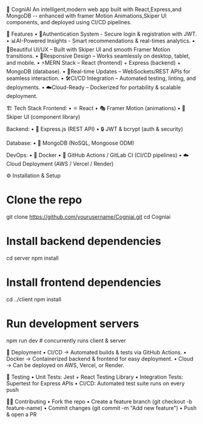 🧠 CogniAI
An intelligent,modern web app built with React,Express,and MongoDB -- enhanced with framer Motion Animations,Skiper UI components, and deployed using CI/CD pipelines.

🚀 Features
• 🔐Authentication System - Secure login & registration with JWT.
• 📊AI-Powered Insights - Smart recommendations & real-times analytics.
• 🎨Beautiful UI/UX – Built with Skiper UI and smooth Framer Motion transitions.
• 📱Responsive Design – Works seamlessly on desktop, tablet, and mobile.
• ⚡MERN Stack – React (frontend) + Express (backend) + MongoDB (database).
• 🔄Real-time Updates – WebSockets/REST APIs for seamless interaction.
• 🛠️CI/CD Integration – Automated testing, linting, and deployments.
• ☁️Cloud-Ready – Dockerized for portability & scalable deployment.


🏗️ Tech Stack
Frontend:
• ⚛️ React
• 🎭 Framer Motion (animations)
• 🎨 Skiper UI (component library)

Backend:
• 🚀 Express.js (REST API)
• 🔒 JWT & bcrypt (auth & security)

Database:
• 🍃 MongoDB (NoSQL, Mongoose ODM)

DevOps:
• 🐳 Docker
• 🔁 GitHub Actions / GitLab CI (CI/CD pipelines)
• ☁️ Cloud Deployment (AWS / Vercel / Render)


⚙️ Installation & Setup
# Clone the repo
git clone https://github.com/yourusername/Cogniai.git
cd Cogniai

# Install backend dependencies
cd server
npm install

# Install frontend dependencies
cd ../client
npm install

# Run development servers
npm run dev  # concurrently runs client & server

🚢 Deployment
• CI/CD → Automated builds & tests via GitHub Actions.
• Docker → Containerized backend & frontend for easy deployment.
• Cloud → Can be deployed on AWS, Vercel, or Render.


🧪 Testing
• Unit Tests: Jest + React Testing Library
• Integration Tests: Supertest for Express APIs
• CI/CD: Automated test suite runs on every push

👨‍💻 Contributing
• Fork the repo
• Create a feature branch (git checkout -b feature-name)
• Commit changes (git commit -m "Add new feature")
• Push & open a PR
